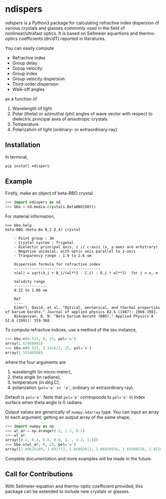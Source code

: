 # ndispers
*ndispers* is a Python3 package for calculating refractive index dispersion of various crystals and glasses commonly used in the field of nonlinear/ultrafast optics. It is based on Sellmeier equartions and thermo-optics coefficients (dn/dT) reported in literatures.

You can easily compute
- Refractive index
- Group delay
- Group velocity
- Group index
- Group velocity dispersion
- Third-order dispersion
- Walk-off angles

as a function of
1. Wavelength of light
2. Polar (theta) or azimuthal (phi) angles of wave vector with respect to dielectric principal axes of anisotropic crystals
3. Temperature
4. Polarization of light (ordinary- or extraordinary-ray)


## Installation

In terminal,
```zsh
pip install ndispers
```

## Example

Firstly, make an object of beta-BBO crystal.

```python
>>> import ndispers as nd
>>> bbo = nd.media.crystals.BetaBBO1987()
```

For material information, 

```
>>> bbo.help
beta-BBO (beta-Ba B_2 O_4) crystal

    - Point group : 3m
    - Crystal system : Trigonal
    - Dielectic principal axis, z // c-axis (x, y-axes are arbitrary)
    - Negative uniaxial, with optic axis parallel to z-axis
    - Tranparency range : 1.9 to 2.6 um

    Dispersion formula for refractive index
    ---------------------------------------
    n(wl) = sqrt(A_i + B_i/(wl**2 - C_i) - D_i * wl**2)  for i = o, e
    
    Validity range
    ---------------
    0.22 to 1.06 um

    Ref
    ----
    Eimerl, David, et al. "Optical, mechanical, and thermal properties of barium borate." Journal of applied physics 62.5 (1987): 1968-1983.
    Nikogosyan, D. N. "Beta barium borate (BBO)." Applied Physics A 52.6 (1991): 359-368.
```

To compute refractive indices, use a method of the `bbo` instance,

```python
>>> bbo.n(0.532, 0, 25, pol='o')
array(1.67488405)
>>> bbo.n(0.532, 3.1416/2, 25, pol='e')
array(1.55546588)
```

where the four arguments are
1. wavelength (in micro-meter), 
2. theta angle (in radians),
3. temperature (in deg.C), 
4. polarization (`pol='o' or 'e'`, ordinary or extraordinary ray). 

Default is `pol='o'`. Note that `pol='e'` corresponds to `pol='o'` in index surface when theta angle is 0 radians. 

Output values are generically of `numpy.ndarray` type. You can input an array to each argument, getting an output array of the same shape, 

```python
>>> import numpy as np
>>> wl_ar = np.arange(0.2, 1.5, 0.2)
>>> wl_ar
array([0.2, 0.4, 0.6, 0.8, 1. , 1.2, 1.4])
>>> bbo.n(wl_ar, 0, 25, pol='o')
array([1.89625189, 1.692713, 1.66892613, 1.66039556, 1.65560236, 1.65199986, 1.64874414])
```
Complete documentation and more examples will be made in the future.

## Call for Contributions

With Sellmeier-equation and thermo-optic coefficient provided, this package can be extended to include new crystals or glasses. 
